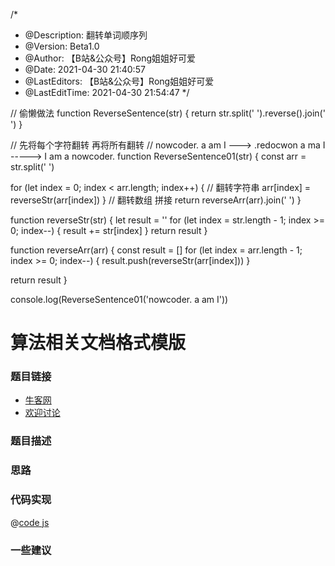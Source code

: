 /*
 * @Description: 翻转单词顺序列
 * @Version: Beta1.0
 * @Author: 【B站&公众号】Rong姐姐好可爱
 * @Date: 2021-04-30 21:40:57
 * @LastEditors: 【B站&公众号】Rong姐姐好可爱
 * @LastEditTime: 2021-04-30 21:54:47
 */

// 偷懒做法
function ReverseSentence(str) {
  return str.split(' ').reverse().join(' ')
}

// 先将每个字符翻转 再将所有翻转
// nowcoder. a am I ---> .redocwon a ma I -----> I am a nowcoder.
function ReverseSentence01(str) {
  const arr = str.split(' ')

  for (let index = 0; index < arr.length; index++) {
    // 翻转字符串
    arr[index] = reverseStr(arr[index])
  }
  // 翻转数组 拼接
  return reverseArr(arr).join(' ')
}

function reverseStr(str) {
  let result = ''
  for (let index = str.length - 1; index >= 0; index--) {
    result += str[index]
  }
  return result
}

function reverseArr(arr) {
  const result = []
  for (let index = arr.length - 1; index >= 0; index--) {
    result.push(reverseStr(arr[index]))
  }

  return result
}

console.log(ReverseSentence01('nowcoder. a am I'))

# 算法相关文档格式模版




### 题目链接

- [牛客网]()
- [欢迎讨论]()

### 题目描述


### 思路


### 代码实现

@[code js](@code/algorithm/剑指/栈队列堆/firstAppearingOnce.js)

### 一些建议
